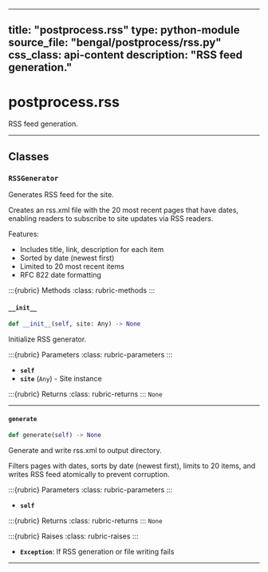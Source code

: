 
---
title: "postprocess.rss"
type: python-module
source_file: "bengal/postprocess/rss.py"
css_class: api-content
description: "RSS feed generation."
---

# postprocess.rss

RSS feed generation.

---

## Classes

### `RSSGenerator`


Generates RSS feed for the site.

Creates an rss.xml file with the 20 most recent pages that have dates,
enabling readers to subscribe to site updates via RSS readers.

Features:
- Includes title, link, description for each item
- Sorted by date (newest first)
- Limited to 20 most recent items
- RFC 822 date formatting




:::{rubric} Methods
:class: rubric-methods
:::
#### `__init__`
```python
def __init__(self, site: Any) -> None
```

Initialize RSS generator.



:::{rubric} Parameters
:class: rubric-parameters
:::
- **`self`**
- **`site`** (`Any`) - Site instance

:::{rubric} Returns
:class: rubric-returns
:::
`None`




---
#### `generate`
```python
def generate(self) -> None
```

Generate and write rss.xml to output directory.

Filters pages with dates, sorts by date (newest first), limits to 20 items,
and writes RSS feed atomically to prevent corruption.



:::{rubric} Parameters
:class: rubric-parameters
:::
- **`self`**

:::{rubric} Returns
:class: rubric-returns
:::
`None`

:::{rubric} Raises
:class: rubric-raises
:::
- **`Exception`**: If RSS generation or file writing fails



---
